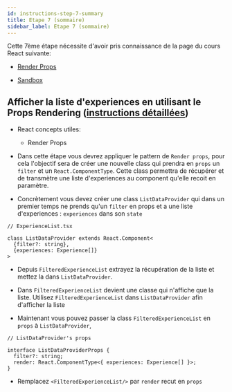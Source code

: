```yaml
---
id: instructions-step-7-summary
title: Etape 7 (sommaire)
sidebar_label: Etape 7 (sommaire)
---
```


Cette 7ème étape nécessite d'avoir pris connaissance de la page du cours React suivante:

- [Render Props](../react/react-render-props)

- [Sandbox](https://codesandbox.io/s/github/reactlab-dev/reactlab/tree/step-7/lab/front)

## Afficher la liste d'experiences en utilisant le Props Rendering ([instructions détaillées](./step-7-detailed.md))

- React concepts utiles:

  - Render Props

- Dans cette étape vous devrez appliquer le pattern de `Render props`, pour cela l'objectif sera de créer une nouvelle class qui prendra en `props` un `filter` et un `React.ComponentType`. Cette class permettra de récupérer et de transmètre une liste d'experiences au component qu'elle recoit en paramètre.

- Concrètement vous devez créer une class `ListDataProvider` qui dans un premier temps ne prends qu'un `filter` en props et a une liste d'experiences : `experiences` dans son `state`

```tsx
// ExperienceList.tsx

class ListDataProvider extends React.Component<
  {filter?: string},
  {experiences: Experience[]}
>
```

- Depuis `FilteredExperienceList` extrayez la récupération de la liste et mettez la dans `ListDataProvider`.

- Dans `FilteredExperienceList` devient une classe qui n'affiche que la liste. Utilisez `FilteredExperienceList` dans `ListDataProvider` afin d'afficher la liste

* Maintenant vous pouvez passer la class `FilteredExperienceList` en `props` à `ListDataProvider`,

```tsx
// ListDataProvider's props

interface ListDataProviderProps {
  filter?: string;
  render: React.ComponentType<{ experiences: Experience[] }>;
}
```

- Remplacez `<FilteredExperienceList/>` par `render` recut en `props`

